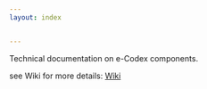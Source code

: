 ```yaml
---
layout: index


---
```



 Technical documentation on e-Codex components.

 see Wiki for more details: [Wiki](wiki/)


